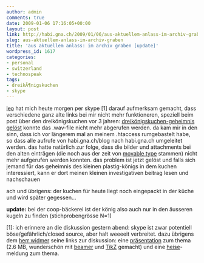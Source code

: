 ```yaml
---
author: admin
comments: true
date: 2009-01-06 17:16:05+00:00
layout: post
link: http://habi.gna.ch/2009/01/06/aus-aktuellem-anlass-im-archiv-graben/
slug: aus-aktuellem-anlass-im-archiv-graben
title: 'aus aktuellem anlass: im archiv graben [update]'
wordpress_id: 1617
categories:
- personal
- switzerland
- technospeak
tags:
- dreikÃ¶nigskuchen
- skype
---
```


[leo](http://leo.buettiker.org/) hat mich heute morgen per skype [1] darauf aufmerksam gemacht, dass verschiedene ganz alte links bei mir nicht mehr funktioneren, speziell beim post über den dreikönigskuchen vor 3 jahren: [dreikönigskuchen-geheimnis gelöst](http://habi.gna.ch/2005/01/10/dreiknigskuchen-geheimnis-gelst-with-short-english-explanation/) konnte das .wav-file nicht mehr abgerufen werden. da kam mir in den sinn, dass ich vor längerem mal an meinem .htaccess rumgebastelt habe, so dass alle aufrufe von habi.gna.ch/blog nach habi.gna.ch umgeleitet werden. das hatte natürlich zur folge, dass die bilder und attachments bei den alten einträgen (die noch aus der zeit von [movable type](http://www.movabletype.com/) stammen) nicht mehr aufgerufen werden konnten. das problem ist jetzt gelöst und falls sich jemand für das geheimnis des kleinen plastig-königs in dem kuchen interessiert, kann er dort meinen kleinen investigativen beitrag lesen und nachschauen




ach und übrigens: der kuchen für heute liegt noch eingepackt in der küche und wird später gegessen...




**update:** bei der coop-bäckerei ist der könig also auch nur in den äusseren kugeln zu finden (stichprobengrösse N=1)




[1]: ich erinnere an die diskussion gestern abend: skype ist zwar potentiell böse/gefährlich/closed source, aber halt weeeeit verbreitet. dazu übrigens dem [herr widmer](http://blog.dasrecht.net/) seine links zur diskussion: eine [präsentation](http://www.secdev.org/conf/skype_BHEU06.handout.pdf) zum thema (2.6 MB, wunderschön mit [beamer](http://latex-beamer.sourceforge.net/) und [TikZ](http://flickr.com/photos/habi/tags/tikz/) gemacht) und eine [heise](http://www.heise.de/newsticker/Skype-unter-die-Lupe-genommen--/meldung/71094)-meldung zum thema.




